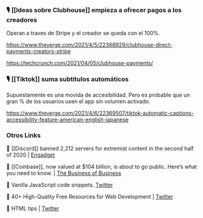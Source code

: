 ### 🎙️ [[Ideas sobre Clubhouse]] empieza a ofrecer pagos a los creadores

Operan a traves de Stripe y el creador se queda con el 100%.

https://www.theverge.com/2021/4/5/22368929/clubhouse-direct-payments-creators-stripe

https://techcrunch.com/2021/04/05/clubhouse-payments/

### 🎙️ [[Tiktok]] suma subtitulos automáticos

Supuestamente es una movida de accesibilidad. Pero es probable que un gran % de los usuarios usen el app sin volumen activado.

https://www.theverge.com/2021/4/6/22369507/tiktok-automatic-captions-accessibility-feature-american-english-japanese

### Otros Links

🔗 [[Discord]] banned 2,212 servers for extremist content in the second half of 2020 | [Engadget](https://www.engadget.com/discord-transparency-report-222737366.html)

🔗 [[Coinbase]], now valued at $104 billion, is about to go public. Here’s what you need to know. | [The Business of Business](https://www.businessofbusiness.com/articles/coinbase-IPO-history-stock-market-bitcoin/)

🔗 Vanilla JavaScript code snippets. [Twitter](https://twitter.com/smashingmag/status/1379047054970851328)

🔗 40+ High-Quality Free Resources for Web Development | [Twitter](https://twitter.com/dermayank/status/1379288164141953026?s=09)

🔗 HTML tips | [Twitter](https://twitter.com/denicmarko/status/1379010914414891008?s=09)